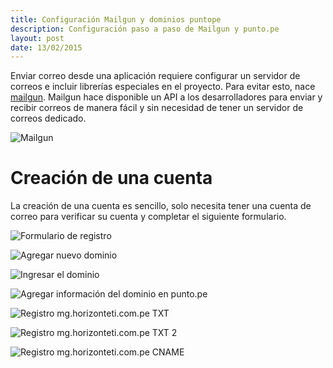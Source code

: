 ```yaml
---
title: Configuración Mailgun y dominios puntope
description: Configuración paso a paso de Mailgun y punto.pe
layout: post
date: 13/02/2015
---
```

Enviar correo desde una aplicación requiere configurar un servidor de correos e incluir librerías especiales en el proyecto. Para evitar esto, nace [mailgun](http://www.mailgun.com/). Mailgun hace disponible un API a los desarrolladores para enviar y recibir correos de manera fácil y sin necesidad de tener un servidor de correos dedicado.

![Mailgun](https://doc-0g-34-docs.googleusercontent.com/docs/securesc/ha0ro937gcuc7l7deffksulhg5h7mbp1/v339blufbjskm6qsoru93j6emvfbgsq1/1455400800000/11820878478336017276/*/0B5LOMizfGW_AN3JrcjJsdEQ2dnc?e=view)

# Creación de una cuenta
La creación de una cuenta es sencillo, solo necesita tener una cuenta de correo para verificar su cuenta y completar el siguiente formulario.

![Formulario de registro](https://doc-0k-34-docs.googleusercontent.com/docs/securesc/ha0ro937gcuc7l7deffksulhg5h7mbp1/une4v60l2o5vnbt1v347do64soes3k34/1455400800000/11820878478336017276/*/0B5LOMizfGW_Ad2lSYUdUcVZDblE?e=view)


![Agregar nuevo dominio](https://doc-0g-34-docs.googleusercontent.com/docs/securesc/ha0ro937gcuc7l7deffksulhg5h7mbp1/ljajs6htldcu64a4jpbt32jje57o2npl/1455400800000/11820878478336017276/*/0B5LOMizfGW_AaUxaLWNPbkRGdGc?e=view)

![Ingresar el dominio](https://doc-14-34-docs.googleusercontent.com/docs/securesc/ha0ro937gcuc7l7deffksulhg5h7mbp1/9hda018n6ri2fq455k4fh6fphv1org6g/1455400800000/11820878478336017276/*/0B5LOMizfGW_AZXowM0xNdHBYN00?e=view)

![Agregar información del dominio en punto.pe](https://doc-0o-34-docs.googleusercontent.com/docs/securesc/ha0ro937gcuc7l7deffksulhg5h7mbp1/igtivrkijdql726gu3npmt2fbl7rtjfh/1455400800000/11820878478336017276/*/0B5LOMizfGW_ASXhnUnAwcGE1dXc?e=view)

![Registro mg.horizonteti.com.pe TXT](https://doc-0g-34-docs.googleusercontent.com/docs/securesc/ha0ro937gcuc7l7deffksulhg5h7mbp1/ackrq1kv6muvqgmhbbge7h8l4tgcb4h8/1455400800000/11820878478336017276/*/0B5LOMizfGW_AVjRoa1FkRldjaG8?e=view)

![Registro mg.horizonteti.com.pe TXT 2](https://doc-10-34-docs.googleusercontent.com/docs/securesc/ha0ro937gcuc7l7deffksulhg5h7mbp1/f0pgmq8qdppaje0i22a782415pckfk4t/1455400800000/11820878478336017276/*/0B5LOMizfGW_AQzRxcnpVVExhdDA?e=view)

![Registro mg.horizonteti.com.pe CNAME](https://doc-0o-34-docs.googleusercontent.com/docs/securesc/ha0ro937gcuc7l7deffksulhg5h7mbp1/90q89p289h8iumitdqtfdpdegkrcucp5/1455400800000/11820878478336017276/*/0B5LOMizfGW_AQktpbkxMUDlReXM?e=view)
